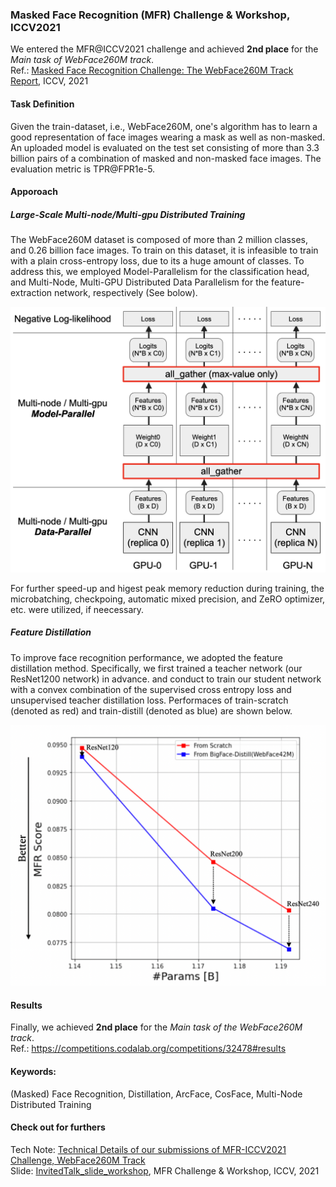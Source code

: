 ### Masked Face Recognition (MFR) Challenge & Workshop, ICCV2021

We entered the MFR@ICCV2021 challenge and achieved **2nd place** for the *Main task of WebFace260M track*.<br>
Ref.: <a href="https://raw.githubusercontent.com/taey16/taey16.github.io/main/assets/papers/2021_MFR_WebFace260M_track_report.pdf">Masked Face Recognition Challenge: The WebFace260M Track Report</a>, ICCV, 2021

#### Task Definition
Given the train-dataset, i.e., WebFace260M, one's algorithm has to learn a good representation of face images wearing a mask as well as non-masked. An uploaded model is evaluated on the test set consisting of more than 3.3 billion pairs of a combination of masked and non-masked face images. The evaluation metric is TPR@FPR1e-5.

#### Apporoach

##### Large-Scale Multi-node/Multi-gpu Distributed Training
The WebFace260M dataset is composed of more than 2 million classes, and 0.26 billion face images. To train on this dataset, it is infeasible to train with a plain cross-entropy loss, due to its a huge amount of classes. To address this, we employed Model-Parallelism for the classification head, and Multi-Node, Multi-GPU Distributed Data Parallelism for the feature-extraction network, respectively (See bolow). 

<p align="center">
<img src="https://raw.githubusercontent.com/taey16/taey16.github.io/main/assets/MFR_ICCV2021/ddp_mp.png" class="inline"/>
</p>

For further speed-up and higest peak memory reduction during training, the microbatching, checkpoing, automatic mixed precision, and ZeRO optimizer, etc. were utilized, if neecessary.

##### Feature Distillation
To improve face recognition performance, we adopted the feature distillation method. Specifically, we first trained a teacher network (our ResNet1200 network) in advance. and conduct to train our student network with a convex combination of the supervised cross entropy loss and unsupervised teacher distillation loss. Performaces of train-scratch (denoted as red)  and train-distill (denoted as blue) are shown below.

<p align="center">
<img src="https://raw.githubusercontent.com/taey16/taey16.github.io/main/assets/MFR_ICCV2021/distill_vs_scratch.png" class="inline"/>
</p>

#### Results
Finally, we achieved **2nd place** for the *Main task of the WebFace260M track*. <br>
Ref.: https://competitions.codalab.org/competitions/32478#results

#### Keywords:
(Masked) Face Recognition, Distillation, ArcFace, CosFace, Multi-Node Distributed Training

#### Check out for furthers
Tech Note: <a href="https://raw.githubusercontent.com/taey16/taey16.github.io/main/assets/MFR_ICCV2021/MFR_ICCV2021_Report_ethan.pdf">Technical Details of our submissions of MFR-ICCV2021 Challenge, WebFace260M Track</a> <br>
Slide: <a href="https://raw.githubusercontent.com/taey16/taey16.github.io/main/assets/MFR_ICCV2021/MFR_ICCV2021_Slide_ethan.pdf">InvitedTalk_slide_workshop</a>, MFR Challenge & Workshop, ICCV, 2021
